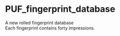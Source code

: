 # PUF_fingerprint_database
A new rolled fingerprint database  
Each fingerprint contains forty impressions.
